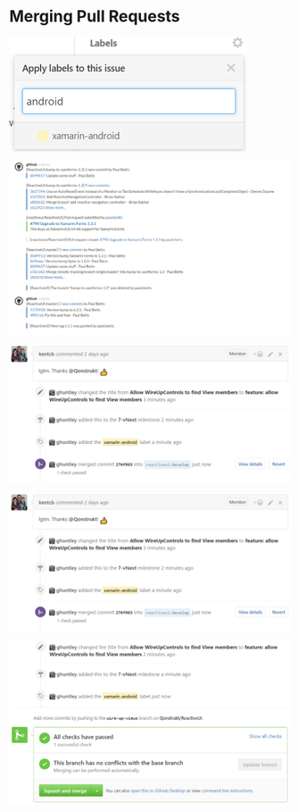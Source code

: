 # Merging Pull Requests

![](/en/images/contributing/apply-one-or-more-labels.png)

![](/en/images/contributing/branch-and-pull-based-workflow.png)

![](/en/images/contributing/contribution-merged.png)


![](/en/images/contributing/contribution-merged.png)

![](/en/images/contributing/ready-for-squash-and-merge.png)
